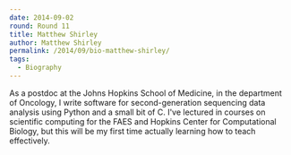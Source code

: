 ```yaml
---
date: 2014-09-02
round: Round 11
title: Matthew Shirley
author: Matthew Shirley
permalink: /2014/09/bio-matthew-shirley/
tags:
  - Biography
---
```

As a postdoc at the Johns Hopkins School of Medicine, in the department of Oncology, I write software for second-generation sequencing data analysis using Python and a small bit of C. I've lectured in courses on scientific computing for the FAES and Hopkins Center for Computational Biology, but this will be my first time actually learning how to teach effectively.
